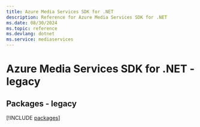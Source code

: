 ```yaml
---
title: Azure Media Services SDK for .NET
description: Reference for Azure Media Services SDK for .NET
ms.date: 08/30/2024
ms.topic: reference
ms.devlang: dotnet
ms.service: mediaservices
---
```

# Azure Media Services SDK for .NET - legacy
## Packages - legacy
[!INCLUDE [packages](media-services-index.md)]